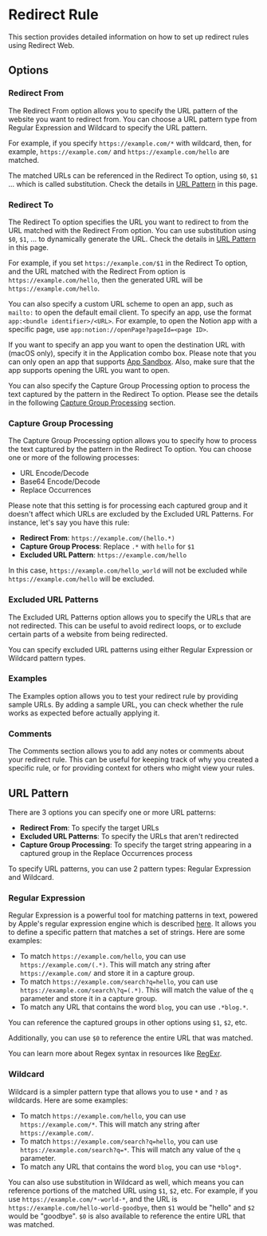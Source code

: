 # Redirect Rule

This section provides detailed information on how to set up redirect rules using Redirect Web.

## Options

### Redirect From

The Redirect From option allows you to specify the URL pattern of the website you want to redirect from. You can choose a URL pattern type from Regular Expression and Wildcard to specify the URL pattern.

For example, if you specify `https://example.com/*` with wildcard, then, for example, `https://example.com/` and `https://example.com/hello` are matched.

The matched URLs can be referenced in the Redirect To option, using `$0`, `$1` ... which is called substitution. Check the details in [URL Pattern](#url-pattern) in this page.

### Redirect To

The Redirect To option specifies the URL you want to redirect to from the URL matched with the Redirect From option. You can use substitution using `$0`, `$1`, ... to dynamically generate the URL. Check the details in [URL Pattern](#url-pattern) in this page.

For example, if you set `https://example.com/$1` in the Redirect To option, and the URL matched with the Redirect From option is `https://example.com/hello`, then the generated URL will be `https://example.com/hello`.

You can also specify a custom URL scheme to open an app, such as `mailto:` to open the default email client. To specify an app, use the format `app:<bundle identifier>/<URL>`. For example, to open the Notion app with a specific page, use `app:notion://openPage?pageId=<page ID>`.

If you want to specify an app you want to open the destination URL with (macOS only), specify it in the Application combo box. Please note that you can only open an app that supports [App Sandbox](https://developer.apple.com/documentation/security/app_sandbox). Also, make sure that the app supports opening the URL you want to open.

You can also specify the Capture Group Processing option to process the text captured by the pattern in the Redirect To option. Please see the details in the following [Capture Group Processing](#capture-group-processing) section.

### Capture Group Processing

The Capture Group Processing option allows you to specify how to process the text captured by the pattern in the Redirect To option. You can choose one or more of the following processes:

- URL Encode/Decode
- Base64 Encode/Decode
- Replace Occurrences

Please note that this setting is for processing each captured group and it doesn't affect which URLs are excluded by the Excluded URL Patterns. For instance, let's say you have this rule:

- **Redirect From**: `https://example.com/(hello.*)`
- **Capture Group Process**: Replace `.*` with `hello` for `$1`
- **Excluded URL Pattern**: `https://example.com/hello`

In this case, `https://example.com/hello_world` will not be excluded while `https://example.com/hello` will be excluded.

### Excluded URL Patterns

The Excluded URL Patterns option allows you to specify the URLs that are not redirected. This can be useful to avoid redirect loops, or to exclude certain parts of a website from being redirected.

You can specify excluded URL patterns using either Regular Expression or Wildcard pattern types.

### Examples

The Examples option allows you to test your redirect rule by providing sample URLs. By adding a sample URL, you can check whether the rule works as expected before actually applying it.

### Comments

The Comments section allows you to add any notes or comments about your redirect rule. This can be useful for keeping track of why you created a specific rule, or for providing context for others who might view your rules.

## URL Pattern

There are 3 options you can specify one or more URL patterns:

- **Redirect From**: To specify the target URLs
- **Excluded URL Patterns**: To specify the URLs that aren't redirected
- **Capture Group Processing**: To specify the target string appearing in a captured group in the Replace Occurrences process

To specify URL patterns, you can use 2 pattern types: Regular Expression and Wildcard.

### Regular Expression

Regular Expression is a powerful tool for matching patterns in text, powered by Apple's regular expression engine which is described [here](https://developer.apple.com/documentation/foundation/nsregularexpression#1661042). It allows you to define a specific pattern that matches a set of strings. Here are some examples:

- To match `https://example.com/hello`, you can use `https://example.com/(.*)`. This will match any string after `https://example.com/` and store it in a capture group.
- To match `https://example.com/search?q=hello`, you can use `https://example.com/search\?q=(.*)`. This will match the value of the `q` parameter and store it in a capture group.
- To match any URL that contains the word `blog`, you can use `.*blog.*`.

You can reference the captured groups in other options using `$1`, `$2`, etc.

Additionally, you can use `$0` to reference the entire URL that was matched.

You can learn more about Regex syntax in resources like [RegExr](https://regexr.com/).

### Wildcard

Wildcard is a simpler pattern type that allows you to use `*` and `?` as wildcards. Here are some examples:

- To match `https://example.com/hello`, you can use `https://example.com/*`. This will match any string after `https://example.com/`.
- To match `https://example.com/search?q=hello`, you can use `https://example.com/search?q=*`. This will match any value of the `q` parameter.
- To match any URL that contains the word `blog`, you can use `*blog*`.

You can also use substitution in Wildcard as well, which means you can reference portions of the matched URL using `$1`, `$2`, etc. For example, if you use `https://example.com/*-world-*`, and the URL is `https://example.com/hello-world-goodbye`, then `$1` would be "hello" and `$2` would be "goodbye". `$0` is also available to reference the entire URL that was matched.
